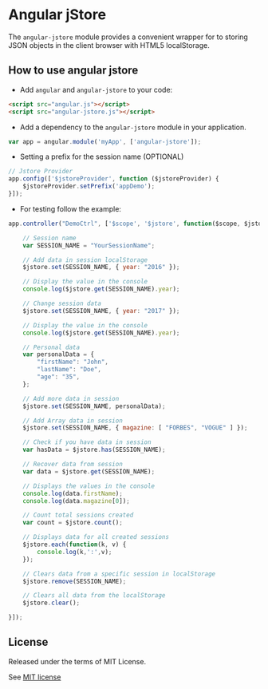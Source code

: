 Angular jStore
================

The `angular-jstore` module provides a convenient wrapper for to storing JSON objects in the client browser with HTML5 localStorage. 

How to use angular jstore
-----

- Add `angular` and `angular-jstore` to your code:

```html
<script src="angular.js"></script>
<script src="angular-jstore.js"></script>
```

- Add a dependency to the `angular-jstore` module in your application.

```js
var app = angular.module('myApp', ['angular-jstore']);
```

- Setting a prefix for the session name (OPTIONAL)

```js
// Jstore Provider
app.config(['$jstoreProvider', function ($jstoreProvider) {
    $jstoreProvider.setPrefix('appDemo');
}]);
```

- For testing follow the example:

```js
app.controller("DemoCtrl", ['$scope', '$jstore', function($scope, $jstore) {

	// Session name
	var SESSION_NAME = "YourSessionName";

	// Add data in session localStorage
	$jstore.set(SESSION_NAME, { year: "2016" });

	// Display the value in the console
	console.log($jstore.get(SESSION_NAME).year);

	// Change session data
	$jstore.set(SESSION_NAME, { year: "2017" });

	// Display the value in the console
	console.log($jstore.get(SESSION_NAME).year);

	// Personal data
	var personalData = {
		"firstName": "John",
		"lastName": "Doe",
		"age": "35",
	};

	// Add more data in session
	$jstore.set(SESSION_NAME, personalData);

	// Add Array data in session
	$jstore.set(SESSION_NAME, { magazine: [ "FORBES", "VOGUE" ] });

	// Check if you have data in session
	var hasData = $jstore.has(SESSION_NAME);

	// Recover data from session
	var data = $jstore.get(SESSION_NAME);

	// Displays the values in the console
	console.log(data.firstName);
	console.log(data.magazine[0]);

	// Count total sessions created
	var count = $jstore.count();

	// Displays data for all created sessions
	$jstore.each(function(k, v) {
		console.log(k,':',v);
	});

	// Clears data from a specific session in localStorage
	$jstore.remove(SESSION_NAME);

	// Clears all data from the localStorage
	$jstore.clear();

}]);
```

License
-----

Released under the terms of MIT License.

See [MIT license](http://opensource.org/licenses/MIT "MIT License")